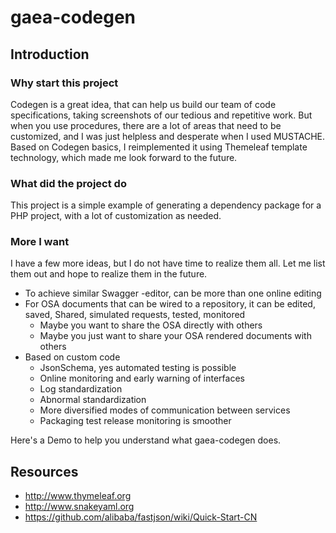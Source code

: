 
# gaea-codegen

## Introduction
### Why start this project
Codegen is a great idea, that can help us build our team of code specifications, taking screenshots of our tedious and repetitive work.
But when you use procedures, there are a lot of areas that need to be customized, and I was just helpless and desperate when I used MUSTACHE.
Based on Codegen basics, I reimplemented it using Themeleaf template technology, which made me look forward to the future.

### What did the project do
This project is a simple example of generating a dependency package for a PHP project, with a lot of customization as needed.

### More I want
I have a few more ideas, but I do not have time to realize them all. Let me list them out and hope to realize them in the future.
- To achieve similar Swagger -editor, can be more than one online editing
- For OSA documents that can be wired to a repository, it can be edited, saved, Shared, simulated requests, tested, monitored
    - Maybe you want to share the OSA directly with others
    - Maybe you just want to share your OSA rendered documents with others
- Based on custom code
    - JsonSchema, yes automated testing is possible
    - Online monitoring and early warning of interfaces
    - Log standardization
    - Abnormal standardization
    - More diversified modes of communication between services
    - Packaging test release monitoring is smoother

Here's a Demo to help you understand what gaea-codegen does.

## Resources
- http://www.thymeleaf.org
- http://www.snakeyaml.org
- https://github.com/alibaba/fastjson/wiki/Quick-Start-CN
